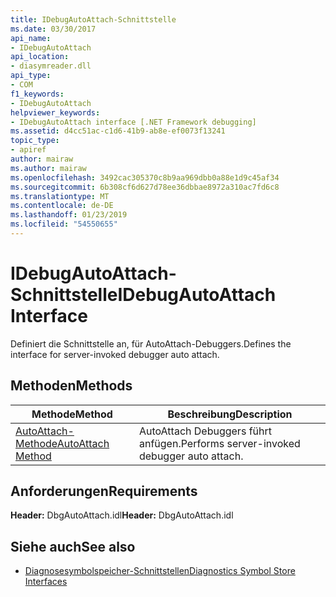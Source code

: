 ```yaml
---
title: IDebugAutoAttach-Schnittstelle
ms.date: 03/30/2017
api_name:
- IDebugAutoAttach
api_location:
- diasymreader.dll
api_type:
- COM
f1_keywords:
- IDebugAutoAttach
helpviewer_keywords:
- IDebugAutoAttach interface [.NET Framework debugging]
ms.assetid: d4cc51ac-c1d6-41b9-ab8e-ef0073f13241
topic_type:
- apiref
author: mairaw
ms.author: mairaw
ms.openlocfilehash: 3492cac305370c8b9aa969dbb0a88e1d9c45af34
ms.sourcegitcommit: 6b308cf6d627d78ee36dbbae8972a310ac7fd6c8
ms.translationtype: MT
ms.contentlocale: de-DE
ms.lasthandoff: 01/23/2019
ms.locfileid: "54550655"
---
```

# <a name="idebugautoattach-interface"></a><span data-ttu-id="19bf1-102">IDebugAutoAttach-Schnittstelle</span><span class="sxs-lookup"><span data-stu-id="19bf1-102">IDebugAutoAttach Interface</span></span>
<span data-ttu-id="19bf1-103">Definiert die Schnittstelle an, für AutoAttach-Debuggers.</span><span class="sxs-lookup"><span data-stu-id="19bf1-103">Defines the interface for server-invoked debugger auto attach.</span></span>  
  
## <a name="methods"></a><span data-ttu-id="19bf1-104">Methoden</span><span class="sxs-lookup"><span data-stu-id="19bf1-104">Methods</span></span>  
  
|<span data-ttu-id="19bf1-105">Methode</span><span class="sxs-lookup"><span data-stu-id="19bf1-105">Method</span></span>|<span data-ttu-id="19bf1-106">Beschreibung</span><span class="sxs-lookup"><span data-stu-id="19bf1-106">Description</span></span>|  
|------------|-----------------|  
|[<span data-ttu-id="19bf1-107">AutoAttach-Methode</span><span class="sxs-lookup"><span data-stu-id="19bf1-107">AutoAttach Method</span></span>](../../../../docs/framework/unmanaged-api/diagnostics/idebugautoattach-autoattach-method.md)|<span data-ttu-id="19bf1-108">AutoAttach Debuggers führt anfügen.</span><span class="sxs-lookup"><span data-stu-id="19bf1-108">Performs server-invoked debugger auto attach.</span></span>|  
  
## <a name="requirements"></a><span data-ttu-id="19bf1-109">Anforderungen</span><span class="sxs-lookup"><span data-stu-id="19bf1-109">Requirements</span></span>  
 <span data-ttu-id="19bf1-110">**Header:** DbgAutoAttach.idl</span><span class="sxs-lookup"><span data-stu-id="19bf1-110">**Header:** DbgAutoAttach.idl</span></span>  
  
## <a name="see-also"></a><span data-ttu-id="19bf1-111">Siehe auch</span><span class="sxs-lookup"><span data-stu-id="19bf1-111">See also</span></span>
- [<span data-ttu-id="19bf1-112">Diagnosesymbolspeicher-Schnittstellen</span><span class="sxs-lookup"><span data-stu-id="19bf1-112">Diagnostics Symbol Store Interfaces</span></span>](../../../../docs/framework/unmanaged-api/diagnostics/diagnostics-symbol-store-interfaces.md)
